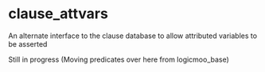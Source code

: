 # clause_attvars
An alternate interface to the clause database to allow attributed variables to be asserted


Still in progress (Moving predicates over here from logicmoo_base)
